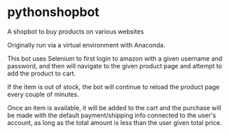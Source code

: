 # pythonshopbot
A shopbot to buy products on various websites


Originally run via a virtual environment with Anaconda. 

This bot uses Selenium to first login to amazon with a given username and password, and then 
will navigate to the given product page and attempt to add the product to cart. 

If the item is out of stock, the bot will continue to reload the product page every 
couple of minutes. 

Once an item is available, it will be added to the cart and the purchase will be made
with the default payment/shipping info connected to the user's account, as long as 
the total amount is less than the user given total price. 
